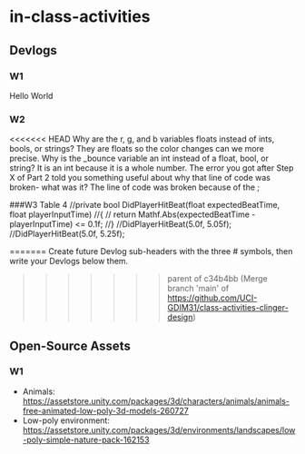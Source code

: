 # in-class-activities
## Devlogs
### W1
Hello World

### W2
<<<<<<< HEAD
Why are the r, g, and b variables floats instead of ints, bools, or strings?
They are floats so the color changes can we more precise.
Why is the _bounce variable an int instead of a float, bool, or string?
It is an int because it is a whole number.
The error you got after Step X of Part 2 told you something useful about why that line of code was broken- what was it?
The line of code was broken because of the ;

###W3
Table 4
//private bool DidPlayerHitBeat(float expectedBeatTime, float playerInputTime)
//{
//    return Mathf.Abs(expectedBeatTime - playerInputTime) <= 0.1f;
//}
//DidPlayerHitBeat(5.0f, 5.05f);   
//DidPlayerHitBeat(5.0f, 5.25f);  

=======
Create future Devlog sub-headers with the three # symbols, then write your Devlogs below them.
>>>>>>> parent of c34b4bb (Merge branch 'main' of https://github.com/UCI-GDIM31/class-activities-clinger-design)

## Open-Source Assets
### W1
- Animals: https://assetstore.unity.com/packages/3d/characters/animals/animals-free-animated-low-poly-3d-models-260727 
- Low-poly environment: https://assetstore.unity.com/packages/3d/environments/landscapes/low-poly-simple-nature-pack-162153 